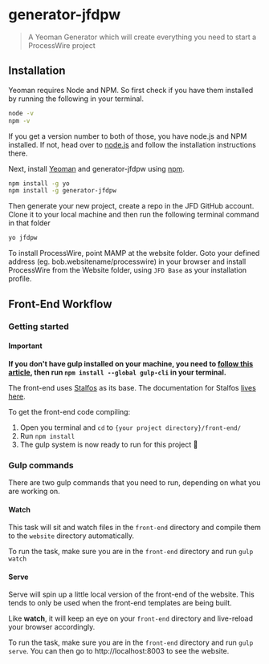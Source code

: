 # generator-jfdpw

> A Yeoman Generator which will create everything you need to start a ProcessWire project

## Installation

Yeoman requires Node and NPM. So first check if you have them installed by running the following in your terminal.

```bash
node -v
npm -v
```

If you get a version number to both of those, you have node.js and NPM installed. If not, head over to [node.js](https://nodejs.org/) and follow the installation instructions there.

Next, install [Yeoman](http://yeoman.io) and generator-jfdpw using [npm](https://www.npmjs.com/).

```bash
npm install -g yo
npm install -g generator-jfdpw
```

Then generate your new project, create a repo in the JFD GitHub account. Clone it to your local machine and then run the following terminal command in that folder

```bash
yo jfdpw
```

To install ProcessWire, point MAMP at the website folder. Goto your defined address (eg. bob.websitename/processwire) in your browser and install ProcessWire from the Website folder, using `JFD Base` as your installation profile.



## Front-End Workflow

### Getting started

#### Important

**If you don't have gulp installed on your machine, you need to [follow this article](http://blog.teamtreehouse.com/install-node-js-npm-mac), then run `npm install --global gulp-cli` in your terminal.**

The front-end uses [Stalfos]( [https://github.com/hankchizljaw/stalfos](https://github.com/hankchizljaw/stalfos)) as its base. The documentation for Stalfos [lives here](https://stalfos.io). 

To get the front-end code compiling: 

1. Open you terminal and `cd` to `{your project directory}/front-end/`
2. Run `npm install`
3. The gulp system is now ready to run for this project 🚀

### Gulp commands

There are two gulp commands that you need to run, depending on what you are working on. 

#### Watch

This task will sit and watch files in the `front-end` directory and compile them to the `website` directory automatically. 

To run the task, make sure you are in the `front-end` directory and run `gulp watch`

#### Serve

Serve will spin up a little local version of the front-end of the website. This tends to only be used when the front-end templates are being built. 

Like **watch**, it will keep an eye on your `front-end` directory and live-reload your browser accordingly. 

To run the task, make sure you are in the `front-end` directory and run `gulp serve`. You can then go to http://localhost:8003 to see the website.

